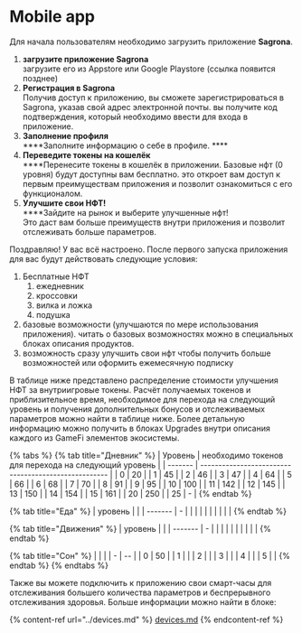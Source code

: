 # Mobile app

Для начала пользователям необходимо загрузить приложение **Sagrona**.

1. **загрузите приложение Sagrona**\
   загрузите его из Appstore или Google Playstore (ссылка появится позднее)
2. **Регистрация в Sagrona**\
   Получив доступ к приложению, вы сможете зарегистрироваться в Sagrona, указав свой адрес электронной почты. вы получите код подтверждения, который необходимо ввести для входа в приложение.
3. **Заполнение профиля**\
   ****Заполните информацию о себе в профиле. ****&#x20;
4. **Переведите токены на кошелёк** \
   ****Перенесите токены в кошелёк в приложении. Базовые нфт (0 уровня) будут доступны вам бесплатно. это откроет вам доступ к первым преимуществам приложения и позволит ознакомиться с его функционалом.
5. **Улучшите свои НФТ!** \
   ****Зайдите на рынок и выберите улучшенные нфт!\
   Это даст вам больше преимуществ внутри приложения и позволит отслеживать больше параметров.

Поздравляю! У вас всё настроено. После первого запуска приложения для вас будут действовать следующие условия:

1. Бесплатные НФТ
   1. ежедневник
   2. кроссовки
   3. вилка и ложка
   4. подушка
2. базовые возможности (улучшаются по мере использования приложения). читать о базовых возможностях можно в специальных блоках описания продуктов.
3. возможность сразу улучшить свои нфт чтобы получить больше возможностей или оформить ежемесячную подписку

В таблице ниже представлено распределение стоимости улучшения НФТ за внутриигровые токены. Расчёт получаемых токенов и приблизительное время, необходимое для перехода на следующий уровень и получения дополнительных бонусов и отслеживаемых параметров можно найти в таблице ниже. Более детальную информацию можно получить в блоках Upgrades внутри описания каждого из GameFi элементов экосистемы.

{% tabs %}
{% tab title="Дневник" %}
| Уровень | необходимо токенов для перехода на следующий уровень |
| ------- | ---------------------------------------------------- |
| 0       | 20                                                   |
| 1       | 45                                                   |
| 2       | 46                                                   |
| 3       | 47                                                   |
| 4       | 64                                                   |
| 5       | 66                                                   |
| 6       | 68                                                   |
| 7       | 70                                                   |
| 8       | 91                                                   |
| 9       | 95                                                   |
| 10      | 100                                                  |
| 11      | 142                                                  |
| 12      | 145                                                  |
| 13      | 150                                                  |
| 14      | 154                                                  |
| 15      | 161                                                  |
| 20      | 250                                                  |
| 25      | -                                                    |
{% endtab %}

{% tab title="Еда" %}
| уровень |   |
| ------- | - |
|         |   |
|         |   |
|         |   |
{% endtab %}

{% tab title="Движения" %}
| уровень |   |
| ------- | - |
|         |   |
|         |   |
|         |   |
{% endtab %}

{% tab title="Сон" %}
|   |    |
| - | -- |
| 0 | 50 |
| 1 |    |
| 2 |    |
| 3 |    |
| 4 |    |
| 5 |    |
{% endtab %}
{% endtabs %}

Также вы можете подключить к приложению свои смарт-часы для отслеживания большего количества параметров и беспрерывного отслеживания здоровья. Больше информации можно найти в блоке:

{% content-ref url="../devices.md" %}
[devices.md](../devices.md)
{% endcontent-ref %}

